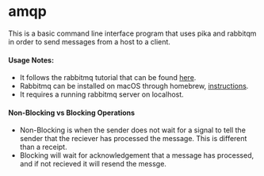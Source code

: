 # amqp

This is a basic command line interface program that uses pika and rabbitqm in order to send messages from a host to a client.

#### Usage Notes:
* It follows the rabbitmq tutorial that can be found [here]('https://www.rabbitmq.com/tutorials/tutorial-one-python.html').
* Rabbitmq can be installed on macOS through homebrew, [instructions]('https://www.rabbitmq.com/install-homebrew.html). 
* It requires a running rabbitmq server on localhost.

#### Non-Blocking vs Blocking Operations
* Non-Blocking is when the sender does not wait for a signal to tell the sender that the reciever has processed the message.
This is different than a receipt.
* Blocking will wait for acknowledgement that a message has processed, and if not recieved it will resend the messge.